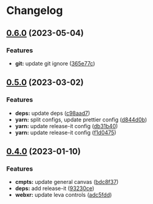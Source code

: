 # Changelog

## [0.6.0](https://github.com/FradSer/frad-me/compare/v0.5.0...v0.6.0) (2023-05-04)


### Features

* **git:** update git ignore ([365e77c](https://github.com/FradSer/frad-me/commit/365e77c801c3cf4387aabc7de549596f62020327))

## [0.5.0](https://github.com/FradSer/frad-me/compare/v0.4.0...v0.5.0) (2023-03-02)


### Features

* **deps:** update deps ([c98aad7](https://github.com/FradSer/frad-me/commit/c98aad792968f4238ff7cebab4b3175ab8c1a358))
* **yarn:** split configs, update prettier config ([d844d0b](https://github.com/FradSer/frad-me/commit/d844d0b55a8489d17621056c61a0dfe54014d2ca))
* **yarn:** update release-it config ([db31b40](https://github.com/FradSer/frad-me/commit/db31b40f7e501096007bcac04231d15431c471c7))
* **yarn:** update release-it config ([f1d0475](https://github.com/FradSer/frad-me/commit/f1d04753989aae482fb5cf8e40210a39239c5f83))

## [0.4.0](https://github.com/FradSer/frad-me/compare/v0.3.1...v0.4.0) (2023-01-10)

### Features

- **cmpts:** update general canvas ([bdc8f37](https://github.com/FradSer/frad-me/commit/bdc8f379014bfd9465b88923011be44d0535e21c))
- **deps:** add release-it ([93230ce](https://github.com/FradSer/frad-me/commit/93230ce1abc72233e75e6d7095336cae50cc0c52))
- **webxr:** update leva controls ([adc5fdd](https://github.com/FradSer/frad-me/commit/adc5fddb18ce38a1fbece9a15f58e26a6f257c4d))